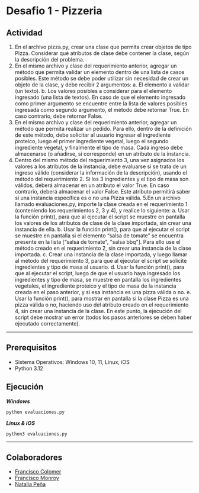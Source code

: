# Desafio 1 - Pizzeria


## Actividad 
1. En el archivo pizza.py, crear una clase que permita crear objetos de tipo Pizza. Considerar qué atributos de clase debe contener la clase, según la descripción del problema.
2. En el mismo archivo y clase del requerimiento anterior, agregar un método que permita validar un elemento dentro de una lista de casos posibles. Este método se debe poder utilizar sin necesidad de crear un objeto de la clase, y debe recibir 2 argumentos:
    a. El elemento a validar (un texto).
     b. Los valores posibles a considerar para el elemento ingresado (una lista de textos).
En caso de que el elemento ingresado como primer argumento se encuentre entre la lista de valores posibles ingresada como segundo argumento, el método debe retornar True. En caso contrario, debe retornar False.
3. En el mismo archivo y clase del requerimiento anterior, agregar un método que permita realizar un pedido. Para ello, dentro de la definición de este método, debe solicitar al usuario ingresar el ingrediente proteico, luego el primer ingrediente vegetal, luego el segundo ingrediente vegetal, y finalmente el tipo de masa. Cada ingreso debe almacenarse (o añadirse, si corresponde) en un atributo de la instancia.
4. Dentro del mismo método del requerimiento 3, una vez asignados los valores a los atributos de la instancia, debe evaluarse si se trata de un ingreso válido (considerar la información de la descripción), usando el método del requerimiento 2. Si los 3 ingredientes y el tipo de masa son válidos, deberá almacenar en un atributo el valor True. En caso contrario, deberá almacenar el valor False. Este atributo permitirá saber si una instancia específica es o no una Pizza válida.
5.En un archivo llamado evaluaciones.py, importe la clase creada en el requerimiento 1 (conteniendo los requerimientos 2, 3 y 4), y realice lo siguiente:
     a. Usar la función print(), para que al ejecutar el script se muestre en pantalla los valores de los atributos de clase de la clase importada, sin crear una instancia de ella. 
     b. Usar la función print(), para que al ejecutar el script se muestre en pantalla si el elemento “salsa de tomate” se encuentra presente en la lista [“salsa de tomate", "salsa bbq"]. Para ello use el método creado en el requerimiento 2, sin crear una instancia de la clase importada.
     c. Crear una instancia de la clase importada, y luego llamar al método del requerimiento 3, para que al ejecutar el script se solicite ingredientes y tipo de masa al usuario. 
     d. Usar la función print(), para que al ejecutar el script, luego de que el usuario haya ingresado los ingredientes y tipo de masa, se muestre en pantalla los ingredientes vegetales, el ingrediente proteico y el tipo de masa de la instancia creada en el paso anterior, y si esa instancia es una pizza válida o no. 
     e. Usar la función print(), para mostrar en pantalla si la clase Pizza es una pizza válida o no, haciendo uso del atributo creado en el requerimiento 4, sin crear una instancia de la clase. En este punto, la ejecución del script debe mostrar un error (todos los pasos anteriores se deben haber ejecutado correctamente).

------------------------------------------

## Prerequisitos

- Sistema Operativos: Windows 10, 11, Linux, iOS
- Python 3.12

## Ejecución

***Windows***

`python evaluaciones.py`

***Linux & iOS***

`python3 evaluaciones.py`

------------------------------------------
## Colaboradores
- [Francisco Colomer](https://github.com/Cy5k0) 
- [Francisco Monroy](https://github.com/fmonroy75)
- [Natalia Peña](https://github.com/StudentNPD)
